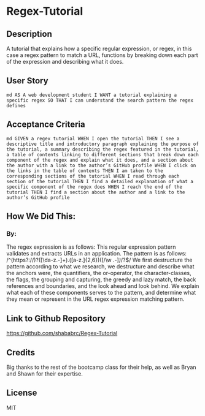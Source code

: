 # Regex-Tutorial

## Description
A tutorial that explains how a specific regular expression, or regex, in this case a regex pattern to match a URL, functions by breaking down each part of the expression and describing what it does.

## User Story
``md
AS A web development student
I WANT a tutorial explaining a specific regex
SO THAT I can understand the search pattern the regex defines
``
## Acceptance Criteria
``md
GIVEN a regex tutorial
WHEN I open the tutorial
THEN I see a descriptive title and introductory paragraph explaining the purpose of the tutorial, a summary describing the regex featured in the tutorial, a table of contents linking to different sections that break down each component of the regex and explain what it does, and a section about the author with a link to the author’s GitHub profile
WHEN I click on the links in the table of contents
THEN I am taken to the corresponding sections of the tutorial
WHEN I read through each section of the tutorial
THEN I find a detailed explanation of what a specific component of the regex does
WHEN I reach the end of the tutorial
THEN I find a section about the author and a link to the author’s GitHub profile
``

## How We Did This:
### By:
The regex expression is as follows:
This regular expression pattern validates and extracts URLs in an application. The pattern is as follows:
/^(https?:\/\/)?([\da-z\.-]+)\.([a-z\.]{2,6})([\/\w \.-]*)*\/?$/
We first destructure the pattern according to what we research,
we destructure and describe what the anchors were, the quantifiers, the or-operator, the character-classes, the flags, the grouping and capturing, the greedy and lazy match, the back references and boundaries, and the look ahead and look behind. We explain what each of these components serves to the pattern, and determine what they mean or represent in the URL regex expression matching pattern.

## Link to Github Repository
https://github.com/shababrc/Regex-Tutorial 

## Credits
Big thanks to the rest of the bootcamp class for their help, as well as Bryan and Shawn for their expertise.

## License
MIT